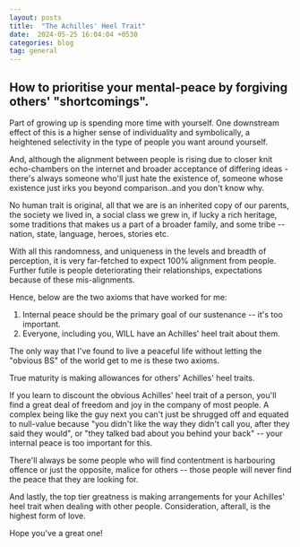 ```yaml
---
layout: posts
title:  "The Achilles' Heel Trait"
date:  2024-05-25 16:04:04 +0530
categories: blog
tag: general
---
```

How to prioritise your mental-peace by forgiving others' "shortcomings".
---
Part of growing up is spending more time with yourself. One downstream effect of this is a higher sense of individuality and symbolically, a heightened selectivity in the type of people you want around yourself.

And, although the alignment between people is rising due to closer knit echo-chambers on the internet and broader acceptance of differing ideas - there's always someone who'll just hate the existence of, someone whose existence just irks you beyond comparison..and you don't know why.

No human trait is original, all that we are is an inherited copy of our parents, the society we lived in, a social class we grew in, if lucky a rich heritage, some traditions that makes us a part of a broader family, and some tribe -- nation, state, language, heroes, stories etc. 

With all this randomness, and uniqueness in the levels and breadth of perception, it is very far-fetched to expect 100% alignment from people. Further futile is people deteriorating their relationships, expectations because of these mis-alignments.

Hence, below are the two axioms that have worked for me:

1. Internal peace should be the primary goal of our sustenance -- it's too important. 
2. Everyone, including you, WILL have an Achilles' heel trait about them.

The only way that I've found to live a peaceful life without letting the "obvious BS" of the world get to me is these two axioms.

True maturity is making allowances for others' Achilles' heel traits.

If you learn to discount the obvious Achilles' heel trait of a person, you'll find a great deal of freedom and joy in the company of most people. A complex being like the guy next you can't just be shrugged off and equated to null-value because "you didn't like the way they didn't call you, after they said they would", or "they talked bad about you behind your back" -- your internal peace is too important for this.

There'll always be some people who will find contentment is harbouring offence or just the opposite, malice for others -- those people will never find the peace that they are looking for.

And lastly, the top tier greatness is making arrangements for your Achilles' heel trait when dealing with other people. Consideration, afterall, is the highest form of love.

Hope you've a great one!
